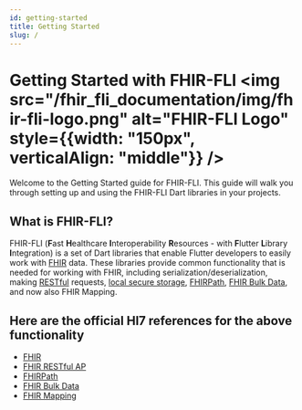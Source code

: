 ```yaml
---
id: getting-started
title: Getting Started
slug: /
---
```


# Getting Started with FHIR-FLI <img src="/fhir_fli_documentation/img/fhir-fli-logo.png" alt="FHIR-FLI Logo" style={{width: "150px", verticalAlign: "middle"}} />

Welcome to the Getting Started guide for FHIR-FLI. This guide will walk you through setting up and using the FHIR-FLI Dart libraries in your projects.

## What is FHIR-FLI?

FHIR-FLI (<b>F</b>ast <b>H</b>ealthcare <b>I</b>nteroperability <b>R</b>esources - with <b>F</b>lutter <b>L</b>ibrary <b>I</b>ntegration) is a set of Dart libraries that enable Flutter developers to easily work with [FHIR](docs/core/fhir_r4) data. These libraries provide common functionality that is needed for working with FHIR, including serialization/deserialization, making [RESTful](docs/at_rest/fhir_r4_at_rest) requests, [local secure storage](docs/fhir_r4_db), [FHIRPath](docs/fhir_r4_path), [FHIR Bulk Data](docs/fhir_r4_bulk), and now also FHIR Mapping. 

## Here are the official Hl7 references for the above functionality
- [FHIR](https://www.hl7.org/fhir/overview.html)
- [FHIR RESTful AP](https://www.hl7.org/fhir/http.html)
- [FHIRPath](https://hl7.org/fhirpath/N1/)
- [FHIR Bulk Data](https://build.fhir.org/ig/HL7/bulk-data/)
- [FHIR Mapping](https://build.fhir.org/mapping-language.html)